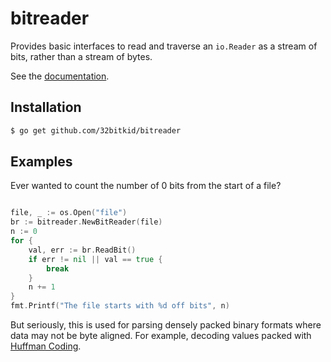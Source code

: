 # bitreader

Provides basic interfaces to read and traverse an `io.Reader` as a stream of bits, rather than a stream of bytes.

See the [documentation](https://godoc.org/github.com/32bitkid/bitreader).

## Installation

```bash
$ go get github.com/32bitkid/bitreader
```

## Examples

Ever wanted to count the number of 0 bits from the start of a file?

```go

file, _ := os.Open("file")
br := bitreader.NewBitReader(file)
n := 0
for {
    val, err := br.ReadBit()
    if err != nil || val == true {
        break
    }
    n += 1
}
fmt.Printf("The file starts with %d off bits", n)
```

But seriously, this is used for parsing densely packed binary formats where data may not be byte aligned. For example, decoding values packed with [Huffman Coding](https://en.wikipedia.org/wiki/Huffman_coding).
